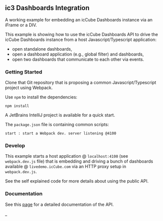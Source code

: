 ## ic3 Dashboards Integration

A working example for embedding an icCube Dashboards instance via an iFrame or a DIV.

This example is showing how to use the icCube Dashboards API to drive the icCube Dashboards instance from a host
Javascript/Typescript application:

- open standalone dashboards,
- open a dashboard application (e.g., global filter) and dashboards,
- open two dashboards that communicate to each other via events.

### Getting Started

Clone that Git repository that is proposing a common Javascript/Typescript project using Webpack.

Use `npm` to install the dependencies:

    npm install

A JetBrains IntelliJ project is available for a quick start.

The `package.json` file is containing common scripts:

    start : start a Webpack dev. server listening @4100 

### Develop

This example starts a host application @ `localhost:4100` (see `webpack.dev.js` file) that is embedding and driving a
bunch of dashboards available @ `livedemo.icCube.com` via an HTTP proxy setup in `webpack.dev.js`.

See the self explained code for more details about using the public API.

### Documentation

See this [page](https://github.com/ic3-software/ic3-reporting-api/blob/main/doc/embed/Overview.md)
for a detailed documentation of the API.

_

